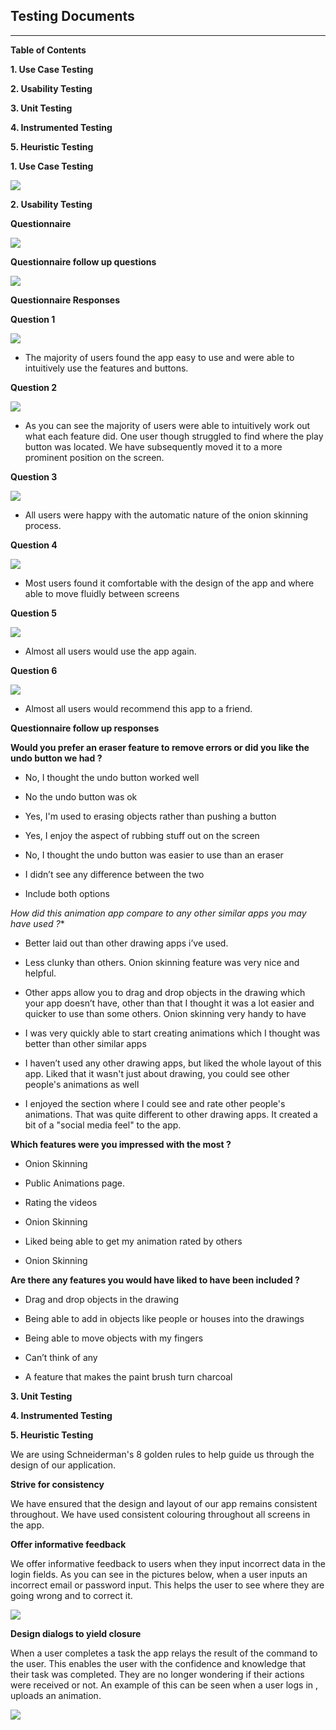 ## Testing Documents
---
**Table of Contents**
                                      
                                                                                                   
**1. Use Case Testing**
                                    
**2. Usability Testing**

**3. Unit Testing**

**4. Instrumented Testing**

**5. Heuristic Testing**





**1. Use Case Testing**


![](media/use_case.png)




**2. Usability Testing**



**Questionnaire**



![](media/questionnaire.png)


**Questionnaire follow up questions**



![](media/questionnaire2.png)


**Questionnaire Responses**


**Question 1**


![](media/bar_chart1.png)


 - The majority of users found the app easy to use and were able to intuitively use the features and buttons.


**Question 2**


![](media/bar_chart2.png)


 - As you can see the majority of users were able to intuitively work out what each feature did. One user though struggled to find where the play button was located. We have subsequently moved it to a more prominent position on the screen.


**Question 3**



![](media/bar_chart3.png)


 - All users were happy with the automatic nature of the onion skinning process.




**Question 4**


![](media/bar_chart4.png)


 - Most users found it comfortable with the design of the app and  where able to move fluidly between screens


**Question 5**


![](media/bar_chart5.png)


 - Almost all users would use the app again.



**Question 6**


![](media/bar_chart6.png)


 - Almost all users would recommend this app to a friend.


**Questionnaire follow up responses**



**Would you prefer an eraser feature to remove errors or did you like the undo button we had ?**


 - No, I thought the undo button worked well

 - No the undo button was ok

 - Yes, I'm used to erasing objects rather than pushing a button

 - Yes, I enjoy the aspect of rubbing stuff out on the screen

 - No, I thought the undo button was easier to use than an eraser

 - I didn’t see any difference between the two

- Include both options






*How did this animation app compare to any other similar apps you may have used ?**


 - Better laid out than other drawing apps i’ve used.

 - Less clunky than others. Onion skinning feature was very nice and helpful.

 - Other apps allow you to drag and drop objects in the drawing which your app doesn’t have, other than that I thought it was a lot easier and quicker to use than some others. Onion skinning very handy to have

 - I was very quickly able to start creating animations which I thought was better than other similar apps

 - I haven’t used any other drawing apps, but liked the whole layout of this app. Liked that it wasn't just about drawing, you could see other people's animations as well

 - I enjoyed the section where I could see and rate other people's animations. That was quite different to other drawing apps. It created a bit of a "social media feel" to the app.


**Which features were you impressed with the most ?**


 - Onion Skinning

 - Public Animations page.

 - Rating the videos

 - Onion Skinning

 - Liked being able to get my animation rated by others

 - Onion Skinning


**Are there any features you would have liked to have been included ?**


 - Drag and drop objects in the drawing

 - Being able to add in objects like people or houses into the drawings

 - Being able to move objects with my fingers

 - Can’t think of any

 - A feature that makes the paint brush turn charcoal


**3. Unit Testing**


**4. Instrumented Testing**



**5. Heuristic Testing**


We are using Schneiderman's 8 golden rules to help guide us through the design of our application.


**Strive for consistency**


We have ensured that the design and layout of our app remains consistent throughout. We have used consistent colouring throughout all screens in the app.



**Offer informative feedback**


We offer informative feedback to users when they input incorrect data in the login fields.  As you can see in the pictures below, when a user inputs an incorrect email or password input. This helps the user to see where they are going wrong and to correct it. 

                                                
![](media/RegisterError.png)



**Design dialogs to yield closure** 


When a user completes a task the app relays the result of the command to the user. This enables the user with the confidence and knowledge that their task was completed. They are no longer wondering if their actions were received or not. An example of this can be seen when a user logs in , uploads an animation.


![](media/closure.png)





      
   

